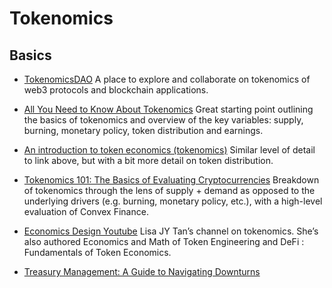 # Tokenomics

## Basics
* [TokenomicsDAO](https://tokenomicsdao.com) A place to explore and collaborate on tokenomics of web3 protocols and blockchain applications.

* [All You Need to Know About Tokenomics](https://medium.com/coinmonks/all-you-need-to-know-about-tokenomics-39642fe11d02) Great starting point outlining the basics of tokenomics and overview of the key variables: supply, burning, monetary policy, token distribution and earnings.

* [An introduction to token economics (tokenomics)](https://alexbeckett.medium.com/an-introduction-to-token-economics-tokenomics-c6eb9211778f) Similar level of detail to link above, but with a bit more detail on token distribution.

* [Tokenomics 101: The Basics of Evaluating Cryptocurrencies](https://every.to/almanack/tokenomics-101) Breakdown of tokenomics through the lens of supply + demand as opposed to the underlying drivers (e.g. burning, monetary policy, etc.), with a high-level evaluation of Convex 
Finance.

* [Economics Design Youtube](https://www.youtube.com/channel/UC-o87lCF9HaEuj0R-3VT1yg) Lisa JY Tan’s channel on tokenomics. She’s also authored Economics and Math of Token Engineering and DeFi : Fundamentals of Token Economics.

* [Treasury Management: A Guide to Navigating Downturns](https://a16zcrypto.com/treasury-management-guide/)

